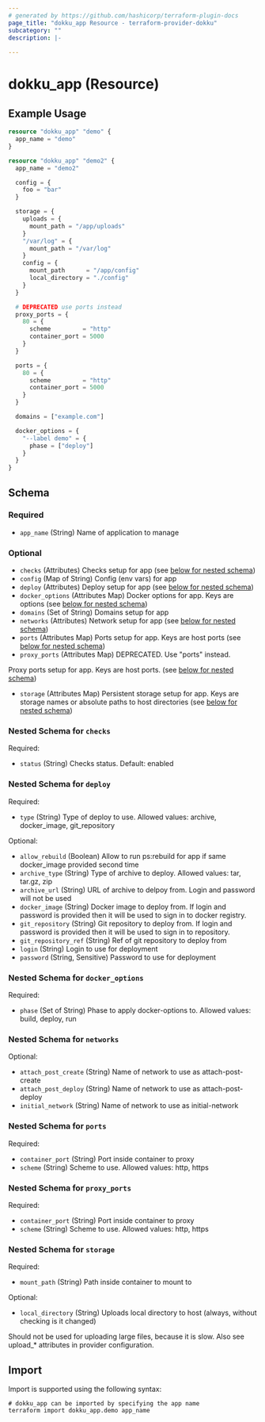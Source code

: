 ```yaml
---
# generated by https://github.com/hashicorp/terraform-plugin-docs
page_title: "dokku_app Resource - terraform-provider-dokku"
subcategory: ""
description: |-
  
---
```


# dokku_app (Resource)



## Example Usage

```terraform
resource "dokku_app" "demo" {
  app_name = "demo"
}

resource "dokku_app" "demo2" {
  app_name = "demo2"

  config = {
    foo = "bar"
  }

  storage = {
    uploads = {
      mount_path = "/app/uploads"
    }
    "/var/log" = {
      mount_path = "/var/log"
    }
    config = {
      mount_path      = "/app/config"
      local_directory = "./config"
    }
  }

  # DEPRECATED use ports instead
  proxy_ports = {
    80 = {
      scheme         = "http"
      container_port = 5000
    }
  }

  ports = {
    80 = {
      scheme         = "http"
      container_port = 5000
    }
  }

  domains = ["example.com"]

  docker_options = {
    "--label demo" = {
      phase = ["deploy"]
    }
  }
}
```

<!-- schema generated by tfplugindocs -->
## Schema

### Required

- `app_name` (String) Name of application to manage

### Optional

- `checks` (Attributes) Checks setup for app (see [below for nested schema](#nestedatt--checks))
- `config` (Map of String) Config (env vars) for app
- `deploy` (Attributes) Deploy setup for app (see [below for nested schema](#nestedatt--deploy))
- `docker_options` (Attributes Map) Docker options for app. Keys are options (see [below for nested schema](#nestedatt--docker_options))
- `domains` (Set of String) Domains setup for app
- `networks` (Attributes) Network setup for app (see [below for nested schema](#nestedatt--networks))
- `ports` (Attributes Map) Ports setup for app. Keys are host ports (see [below for nested schema](#nestedatt--ports))
- `proxy_ports` (Attributes Map) DEPRECATED. Use "ports" instead.

Proxy ports setup for app. Keys are host ports. (see [below for nested schema](#nestedatt--proxy_ports))
- `storage` (Attributes Map) Persistent storage setup for app. Keys are storage names or absolute paths to host directories (see [below for nested schema](#nestedatt--storage))

<a id="nestedatt--checks"></a>
### Nested Schema for `checks`

Required:

- `status` (String) Checks status. Default: enabled


<a id="nestedatt--deploy"></a>
### Nested Schema for `deploy`

Required:

- `type` (String) Type of deploy to use. Allowed values: archive, docker_image, git_repository

Optional:

- `allow_rebuild` (Boolean) Allow to run ps:rebuild for app if same docker_image provided second time
- `archive_type` (String) Type of archive to deploy. Allowed values: tar, tar.gz, zip
- `archive_url` (String) URL of archive to delpoy from. Login and password will not be used
- `docker_image` (String) Docker image to deploy from. If login and password is provided then it will be used to sign in to docker registry.
- `git_repository` (String) Git repository to deploy from. If login and password is provided then it will be used to sign in to repository.
- `git_repository_ref` (String) Ref of git repository to deploy from
- `login` (String) Login to use for deployment
- `password` (String, Sensitive) Password to use for deployment


<a id="nestedatt--docker_options"></a>
### Nested Schema for `docker_options`

Required:

- `phase` (Set of String) Phase to apply docker-options to. Allowed values: build, deploy, run


<a id="nestedatt--networks"></a>
### Nested Schema for `networks`

Optional:

- `attach_post_create` (String) Name of network to use as attach-post-create
- `attach_post_deploy` (String) Name of network to use as attach-post-deploy
- `initial_network` (String) Name of network to use as initial-network


<a id="nestedatt--ports"></a>
### Nested Schema for `ports`

Required:

- `container_port` (String) Port inside container to proxy
- `scheme` (String) Scheme to use. Allowed values: http, https


<a id="nestedatt--proxy_ports"></a>
### Nested Schema for `proxy_ports`

Required:

- `container_port` (String) Port inside container to proxy
- `scheme` (String) Scheme to use. Allowed values: http, https


<a id="nestedatt--storage"></a>
### Nested Schema for `storage`

Required:

- `mount_path` (String) Path inside container to mount to

Optional:

- `local_directory` (String) Uploads local directory to host (always, without checking is it changed)

Should not be used for uploading large files, because it is slow.
Also see upload_* attributes in provider configuration.

## Import

Import is supported using the following syntax:

```shell
# dokku_app can be imported by specifying the app name
terraform import dokku_app.demo app_name
```
